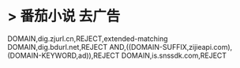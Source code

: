 # > 番茄小说 去广告
DOMAIN,dig.zjurl.cn,REJECT,extended-matching
DOMAIN,dig.bdurl.net,REJECT
AND,((DOMAIN-SUFFIX,zijieapi.com), (DOMAIN-KEYWORD,ad)),REJECT
DOMAIN,is.snssdk.com,REJECT
